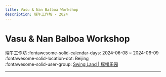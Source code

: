 ```yaml
---
title: Vasu & Nan Balboa Workshop
description: 端午工作坊 - 2024
---
```


# Vasu & Nan Balboa Workshop 

端午工作坊
:fontawesome-solid-calendar-days: 2024-06-08 ~ 2024-06-09  
:fontawesome-solid-location-dot: Beijing  
:fontawesome-solid-user-group: [Swing Land | 摇摆乐园](https://swing.kids/zh_CN/swing-land)  

---
